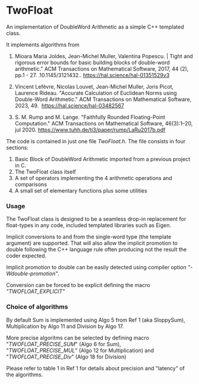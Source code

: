 # TwoFloat
An implementation of DoubleWord Arithmetic as a simple C++ templated class.

It implements algorithms from

1. Mioara Maria Joldes, Jean-Michel Muller, Valentina Popescu. |
Tight and rigorous error bounds for basic building blocks of double-word arithmetic."
ACM Transactions on Mathematical Software, 2017, 44 (2), pp.1 - 27. .10.1145/3121432.. https://hal.science/hal-01351529v3

2. Vincent Lefèvre, Nicolas Louvet, Jean-Michel Muller, Joris Picot, Laurence Rideau. 
"Accurate Calculation of Euclidean Norms using Double-Word Arithmetic."
ACM Transactions on Mathematical Software, 2023, 49.  https://hal.science/hal-03482567

3. S. M. Rump and M. Lange. 
"Faithfully Rounded Floating-Point Computation."
ACM Transactions on Mathematical Software, 46(3):1–20, jul 2020. https://www.tuhh.de/ti3/paper/rump/LaRu2017b.pdf


The code is contained in just one file *TwoFloat.h*.
The file consists in four sections:
1. Basic Block of DoubleWord Arithmetic imported from a previous project in C.
2. The TwoFloat class itself
3. A set of operators implementing the 4 arithmetic operations and comparisons
4. A small set of elementary functions plus some utilities

### Usage

The TwoFloat class is designed to be a seamless drop-in replacement for float-types in any code, included templated libraries such as Eigen.

Implicit conversions to and from the single-word type (the template argument) are supported.
That will also allow the implicit promotion to double following the C++ language rule often producing not the result the coder expected.

Implicit promotion to double can be easily detected using compiler option *"-Wdouble-promotion"*.

Conversion can be forced to be explicit defining the macro *"TWOFLOAT_EXPLICIT"*

### Choice of algorithms

By default Sum is implemented using Algo 5 from Ref 1 (aka SloppySum), Multiplication by Algo 11 and Division by Algo 17.

More precise algoritms can be selected by defining macro "*TWOFLOAT_PRECISE_SUM*" (Algo 6 for Sum), "*TWOFLOAT_PRECISE_MUL*" (Algo 12 for Multiplication) and
"*TWOFLOAT_PRECISE_Div*" (Algo 18 for Division)

Please refer to table 1 in Ref 1 for details about precision and "latency" of the algorithms.

